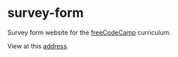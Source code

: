 # survey-form
Survey form website for the [freeCodeCamp](https://www.freecodecamp.org/) curriculum.


View at this [address](https://brendangasparin.github.io/survey-form/).
